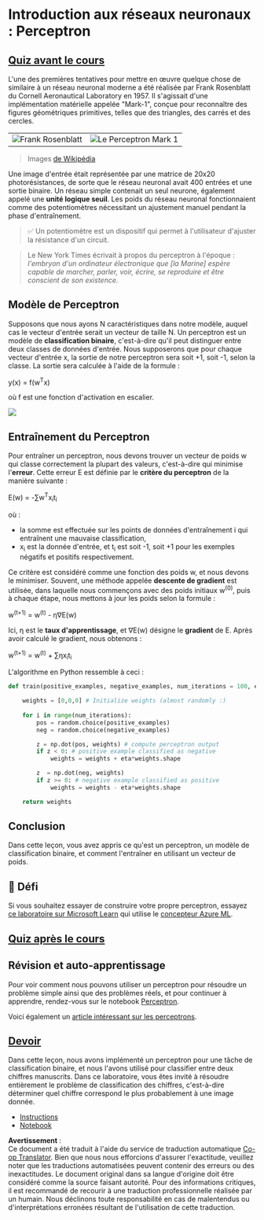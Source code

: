 <!--
CO_OP_TRANSLATOR_METADATA:
{
  "original_hash": "0c37770bba4fff3c71dc00eb261ee61b",
  "translation_date": "2025-08-24T20:56:40+00:00",
  "source_file": "lessons/3-NeuralNetworks/03-Perceptron/README.md",
  "language_code": "fr"
}
-->
# Introduction aux réseaux neuronaux : Perceptron

## [Quiz avant le cours](https://red-field-0a6ddfd03.1.azurestaticapps.net/quiz/103)

L'une des premières tentatives pour mettre en œuvre quelque chose de similaire à un réseau neuronal moderne a été réalisée par Frank Rosenblatt du Cornell Aeronautical Laboratory en 1957. Il s'agissait d'une implémentation matérielle appelée "Mark-1", conçue pour reconnaître des figures géométriques primitives, telles que des triangles, des carrés et des cercles.

|      |      |
|--------------|-----------|
|<img src='images/Rosenblatt-wikipedia.jpg' alt='Frank Rosenblatt'/> | <img src='images/Mark_I_perceptron_wikipedia.jpg' alt='Le Perceptron Mark 1' />|

> Images [de Wikipédia](https://en.wikipedia.org/wiki/Perceptron)

Une image d'entrée était représentée par une matrice de 20x20 photorésistances, de sorte que le réseau neuronal avait 400 entrées et une sortie binaire. Un réseau simple contenait un seul neurone, également appelé une **unité logique seuil**. Les poids du réseau neuronal fonctionnaient comme des potentiomètres nécessitant un ajustement manuel pendant la phase d'entraînement.

> ✅ Un potentiomètre est un dispositif qui permet à l'utilisateur d'ajuster la résistance d'un circuit.

> Le New York Times écrivait à propos du perceptron à l'époque : *l'embryon d'un ordinateur électronique que [la Marine] espère capable de marcher, parler, voir, écrire, se reproduire et être conscient de son existence.*

## Modèle de Perceptron

Supposons que nous ayons N caractéristiques dans notre modèle, auquel cas le vecteur d'entrée serait un vecteur de taille N. Un perceptron est un modèle de **classification binaire**, c'est-à-dire qu'il peut distinguer entre deux classes de données d'entrée. Nous supposerons que pour chaque vecteur d'entrée x, la sortie de notre perceptron sera soit +1, soit -1, selon la classe. La sortie sera calculée à l'aide de la formule :

y(x) = f(w<sup>T</sup>x)

où f est une fonction d'activation en escalier.

<!-- img src="http://www.sciweavers.org/tex2img.php?eq=f%28x%29%20%3D%20%5Cbegin%7Bcases%7D%0A%20%20%20%20%20%20%20%20%20%2B1%20%26%20x%20%5Cgeq%200%20%5C%5C%0A%20%20%20%20%20%20%20%20%20-1%20%26%20x%20%3C%200%0A%20%20%20%20%20%20%20%5Cend%7Bcases%7D%20%5C%5C%0A&bc=White&fc=Black&im=jpg&fs=12&ff=arev&edit=0" align="center" border="0" alt="f(x) = \begin{cases} +1 & x \geq 0 \\ -1 & x < 0 \end{cases} \\" width="154" height="50" / -->
<img src="images/activation-func.png"/>

## Entraînement du Perceptron

Pour entraîner un perceptron, nous devons trouver un vecteur de poids w qui classe correctement la plupart des valeurs, c'est-à-dire qui minimise l'**erreur**. Cette erreur E est définie par le **critère du perceptron** de la manière suivante :

E(w) = -∑w<sup>T</sup>x<sub>i</sub>t<sub>i</sub>

où :

* la somme est effectuée sur les points de données d'entraînement i qui entraînent une mauvaise classification,
* x<sub>i</sub> est la donnée d'entrée, et t<sub>i</sub> est soit -1, soit +1 pour les exemples négatifs et positifs respectivement.

Ce critère est considéré comme une fonction des poids w, et nous devons le minimiser. Souvent, une méthode appelée **descente de gradient** est utilisée, dans laquelle nous commençons avec des poids initiaux w<sup>(0)</sup>, puis à chaque étape, nous mettons à jour les poids selon la formule :

w<sup>(t+1)</sup> = w<sup>(t)</sup> - η∇E(w)

Ici, η est le **taux d'apprentissage**, et ∇E(w) désigne le **gradient** de E. Après avoir calculé le gradient, nous obtenons :

w<sup>(t+1)</sup> = w<sup>(t)</sup> + ∑ηx<sub>i</sub>t<sub>i</sub>

L'algorithme en Python ressemble à ceci :

```python
def train(positive_examples, negative_examples, num_iterations = 100, eta = 1):

    weights = [0,0,0] # Initialize weights (almost randomly :)
        
    for i in range(num_iterations):
        pos = random.choice(positive_examples)
        neg = random.choice(negative_examples)

        z = np.dot(pos, weights) # compute perceptron output
        if z < 0: # positive example classified as negative
            weights = weights + eta*weights.shape

        z  = np.dot(neg, weights)
        if z >= 0: # negative example classified as positive
            weights = weights - eta*weights.shape

    return weights
```

## Conclusion

Dans cette leçon, vous avez appris ce qu'est un perceptron, un modèle de classification binaire, et comment l'entraîner en utilisant un vecteur de poids.

## 🚀 Défi

Si vous souhaitez essayer de construire votre propre perceptron, essayez [ce laboratoire sur Microsoft Learn](https://docs.microsoft.com/en-us/azure/machine-learning/component-reference/two-class-averaged-perceptron?WT.mc_id=academic-77998-cacaste) qui utilise le [concepteur Azure ML](https://docs.microsoft.com/en-us/azure/machine-learning/concept-designer?WT.mc_id=academic-77998-cacaste).

## [Quiz après le cours](https://red-field-0a6ddfd03.1.azurestaticapps.net/quiz/203)

## Révision et auto-apprentissage

Pour voir comment nous pouvons utiliser un perceptron pour résoudre un problème simple ainsi que des problèmes réels, et pour continuer à apprendre, rendez-vous sur le notebook [Perceptron](../../../../../lessons/3-NeuralNetworks/03-Perceptron/Perceptron.ipynb).

Voici également un [article intéressant sur les perceptrons](https://towardsdatascience.com/what-is-a-perceptron-basics-of-neural-networks-c4cfea20c590).

## [Devoir](lab/README.md)

Dans cette leçon, nous avons implémenté un perceptron pour une tâche de classification binaire, et nous l'avons utilisé pour classifier entre deux chiffres manuscrits. Dans ce laboratoire, vous êtes invité à résoudre entièrement le problème de classification des chiffres, c'est-à-dire déterminer quel chiffre correspond le plus probablement à une image donnée.

* [Instructions](lab/README.md)
* [Notebook](../../../../../lessons/3-NeuralNetworks/03-Perceptron/lab/PerceptronMultiClass.ipynb)

**Avertissement** :  
Ce document a été traduit à l'aide du service de traduction automatique [Co-op Translator](https://github.com/Azure/co-op-translator). Bien que nous nous efforcions d'assurer l'exactitude, veuillez noter que les traductions automatisées peuvent contenir des erreurs ou des inexactitudes. Le document original dans sa langue d'origine doit être considéré comme la source faisant autorité. Pour des informations critiques, il est recommandé de recourir à une traduction professionnelle réalisée par un humain. Nous déclinons toute responsabilité en cas de malentendus ou d'interprétations erronées résultant de l'utilisation de cette traduction.